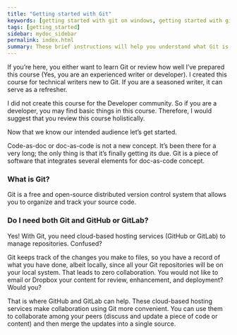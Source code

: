 ```yaml
---
title: "Getting started with Git"
keywords: [getting started with git on windows, getting started with git command line, getting started with git bash, getting started with git and github, getting started with git and gitlab]
tags: [getting_started]
sidebar: mydoc_sidebar
permalink: index.html
summary: These brief instructions will help you understand what Git is, why technical writers might use it, and how you can quickly get started with Git.
---
```


If you’re here, you either want to learn Git or review how well I’ve prepared this course (Yes, you are an experienced writer or developer). I created this course for technical writers new to Git. If you are a seasoned writer, it can serve as a refresher.

I did not create this course for the Developer community. So if you are a developer, you may find basic things in this course. Therefore, I would suggest that you review this course holistically.

Now that we know our intended audience let’s get started.

Code-as-doc or doc-as-code is not a new concept. It’s been there for a very long; the only thing is that it’s finally getting its due. Git is a piece of software that integrates several elements for doc-as-code concept.

### What is Git?
Git is a free and open-source distributed version control system that allows you to organize and track your source code.

### Do I need both Git and GitHub or GitLab?
Yes!
With Git, you need cloud-based hosting services (GitHub or GitLab) to manage repositories. Confused?

Git keeps track of the changes you make to files, so you have a record of what you have done, albeit locally, since all your Git repositories will be on your local system. That leads to zero collaboration. You would not like to email or Dropbox your content for review, enhancement, and deployment? Would you?

That is where GitHub and GitLab can help. These cloud-based hosting services make collaboration using Git more convenient. You can use them to collaborate among your peers (discuss and update a piece of code or content) and then merge the updates into a single source.